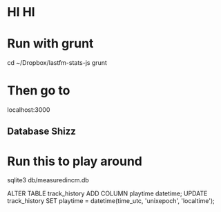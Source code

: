 # HI HI

# Run with grunt
cd ~/Dropbox/lastfm-stats-js
grunt

# Then go to
localhost:3000

## Database Shizz
# Run this to play around
sqlite3 db/measuredincm.db

ALTER TABLE track_history ADD COLUMN playtime datetime;
UPDATE track_history SET playtime = datetime(time_utc, 'unixepoch', 'localtime');
